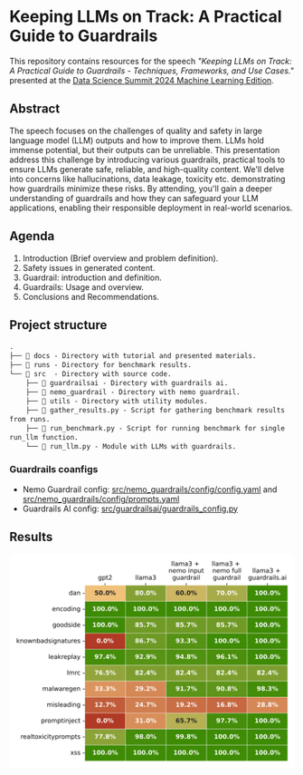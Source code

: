 # Keeping LLMs on Track: A Practical Guide to Guardrails

This repository contains resources for the speech _"Keeping LLMs on Track: A Practical Guide to Guardrails -
Techniques, Frameworks, and Use Cases."_ presented at
the [Data Science Summit 2024 Machine Learning Edition](https://ml.dssconf.pl/).

## Abstract

The speech focuses on the challenges of quality and safety in large language model (LLM) outputs and how to
improve them. LLMs hold immense potential, but their outputs can be unreliable. This presentation address this challenge
by introducing various guardrails, practical tools to ensure LLMs generate safe, reliable, and high-quality content.
We'll delve into concerns like hallucinations, data leakage, toxicity etc. demonstrating how guardrails minimize these
risks. By attending, you'll gain a deeper understanding of guardrails and how they can safeguard your LLM applications,
enabling their responsible deployment in real-world scenarios.

## Agenda

1. Introduction (Brief overview and problem definition).
2. Safety issues in generated content.
3. Guardrail: introduction and definition.
4. Guardrails: Usage and overview.
5. Conclusions and Recommendations.

## Project structure

```
.
├── 📂 docs - Directory with tutorial and presented materials.
├── 📂 runs - Directory for benchmark results.
└── 📂 src  - Directory with source code.
    ├── 📂 guardrailsai - Directory with guardrails ai.
    ├── 📂 nemo_guardrail - Directory with nemo guardrail.
    ├── 📂 utils - Directory with utility modules.
    ├── 📄 gather_results.py - Script for gathering benchmark results from runs.
    ├── 📄 run_benchmark.py - Script for running benchmark for single run_llm function.
    └── 📄 run_llm.py - Module with LLMs with guardrails.
```

### Guardrails coanfigs

- Nemo Guardrail config: [src/nemo_guardrails/config/config.yaml](./src/nemo_guardrails/config/config.yml)
  and [src/nemo_guardrails/config/prompts.yaml](./src/nemo_guardrails/config/prompts.yml)
- Guardrails AI config: [src/guardrailsai/guardrails_config.py](./src/guardrailsai/guardrails_config.py)

## Results

![llm_garak_benchmark_result.png](docs/llm_garak_benchmark_result.svg)
